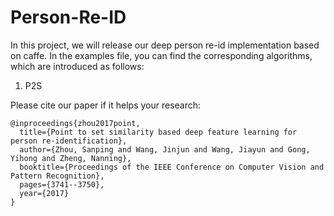 # Person-Re-ID

In this project, we will release our deep person re-id implementation based on caffe. In the examples file, you can find the corresponding
algorithms, which are introduced as follows:

1. P2S

Please cite our paper if it helps your research:


``` 
@inproceedings{zhou2017point,
  title={Point to set similarity based deep feature learning for person re-identification},
  author={Zhou, Sanping and Wang, Jinjun and Wang, Jiayun and Gong, Yihong and Zheng, Nanning},
  booktitle={Proceedings of the IEEE Conference on Computer Vision and Pattern Recognition},
  pages={3741--3750},
  year={2017}
}
```
